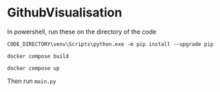 # GithubVisualisation

In powershell, run these on the directory of the code
```
CODE_DIRECTORY\venv\Scripts\python.exe -m pip install --upgrade pip
```

```
docker compose build
```

```
docker compose up
```
Then run ```main.py```

